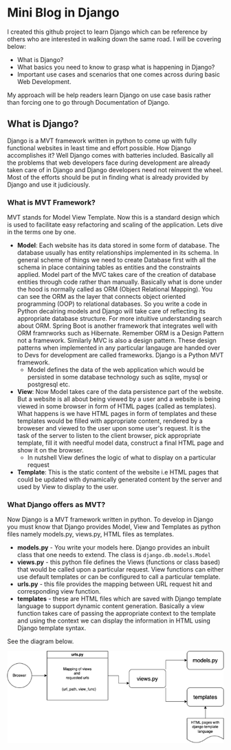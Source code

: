 # Mini Blog in Django
I created this github project to learn Django which can be reference by others who are interested in walking down the same road.
I will be covering below:

- What is Django?
- What basics you need to know to grasp what is happening in Django?
- Important use cases and scenarios that one comes across during basic Web Development.

My approach will be help readers learn Django on use case basis rather than forcing one to go through Documentation of Django.

## What is Django?

Django is a MVT framework written in python to come up with fully functional websites in least time and effort possible. How Django accomplishes it?
Well Django comes with batteries included. Basically all the problems that web developers face during development are already taken care of in Django
and Django developers need not reinvent the wheel. Most of the efforts should be put in finding what is already provided by Django and use it judiciously.

### What is MVT Framework?

MVT stands for Model View Template. Now this is a standard design which is used to facilitate easy refactoring and scaling of the application. Lets dive in the terms one by one.
- **Model**: Each website has its data stored in some form of database. The database usually has entity relationships implemented in its schema. In general scheme of things we need to create Database first with all the schema in place containing tables as entities and the constraints applied. Model part of the MVC takes care of the creation of database entities through code rather than manually. Basically what is done under the hood is normally called as ORM (Object Relational Mapping). You can see the ORM as the layer that connects object oriented programming (OOP) to relational databases. So you write a code in Python decalring models and Django will take care of reflecting its appropriate database structure. For more intuitive understanding search about ORM. Spring Boot is another framework that integrates well with ORM framrworks such as Hibernate. Remember ORM is a Design Pattern not a framework. Similarly MVC is also a design pattern. These design patterns when implemented in any particular langauge are handed over to Devs for development are called frameworks. Django is a Python MVT framework.
    - Model defines the data of the web application which would be persisted in some database technology such as sqlite, mysql or postgresql etc.
- **View**: Now Model takes care of the data persistence part of the website. But a website is all about being viewed by a user and a website is being viewed in some browser in form of HTML pages (called as templates). What happens is we have HTML pages in form of templates and these templates would be filled with appropriate content, rendered by a broweser and viewed to the user upon some user's request. It is the task of the server to listen to the client browser, pick appropriate template, fill it with needful model data, construct a final HTML page and show it on the browser.
    - In nutshell View defines the logic of what to display on a particular request
- **Template**: This is the static content of the website i.e HTML pages that could be updated with dynamically generated content by the server and used by View to display to the user.

### What Django offers as MVT?

Now Django is a MVT framework written in python. To develop in Django you must know that Django provides Model, View and Templates as python files namely models.py, views.py, HTML files as templates.

- **models.py** - You write your models here. Django provides an inbuilt class that one needs to extend. The class is `django.db.models.Model`
- **views.py** - this python file defines the Views (functions or class based) that would be called upon a particular request. View functions can either use default templates or can be configured to call a particular template.
- **urls.py** - this file provides the mapping between URL request hit and corresponding view function.
- **templates** - these are HTML files which are saved with Django template language to support dynamic content generation. Basically a view function takes care of passing the appropriate context to the template and using the context we can display the information in HTML using Django template syntax.

See the diagram below.

![Django Basic workflow](django_basic_workflow.png)

